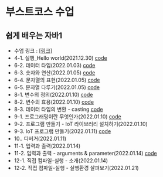 # 부스트코스 수업

## 쉽게 배우는 자바1
+ 수업 링크 : [[링크]](https://www.boostcourse.org/cs126/joinLectures/51565)
+ 4-1. 실행_Hello world(2021.12.30) [code](https://github.com/kbjung/java_class1/blob/main/HelloWorld/HelloWorldApp.java)
+ 6-2. 데이터 타입(2022.01.03) [code](https://github.com/kbjung/java_class1/blob/main/Data_and_operation/src/Datatype.java)
+ 6-3. 숫자와 연산(2022.01.05) [code](https://github.com/kbjung/java_class1/blob/main/Data_and_operation/src/Number.java)
+ 6-4. 문자열의 표현(2022.01.05) [code](https://github.com/kbjung/java_class1/blob/main/Data_and_operation/src/StringApp.java)
+ 6-5. 문자열 다루기(2022.01.05) [code](https://github.com/kbjung/java_class1/blob/main/Data_and_operation/src/StringOperation.java)
+ 8-1. 변수의 정의(2022.01.10) [code](https://github.com/kbjung/java_class1/blob/main/Data_and_operation/src/Variable.java)
+ 8-2. 변수의 효용(2022.01.10) [code](https://github.com/kbjung/java_class1/blob/main/Data_and_operation/src/Letter.java)
+ 8-3. 데이터 타입의 변환 - casting [code](https://github.com/kbjung/java_class1/blob/main/Data_and_operation/src/Casting.java)
+ 9-1. 프로그래밍이란 무엇인가(2022.01.10) [code](https://github.com/kbjung/java_class1/blob/main/Programming/src/Program.java)
+ 9-2. 프로그램 만들기 - IoT 라이브러리 설치하기(2022.01.10)
+ 9-3. IoT 프로그램 만들기(2022.01.11) [code](https://github.com/kbjung/java_class1/blob/main/Programming/src/OkJavaGoInHome.java)
+ 10.. 디버거(2022.01.11)
+ 11-1. 입력과 출력(2022.01.14)
+ 11-2. 입력과 출력 - arguments & parameter(2022.01.14) [code](https://github.com/kbjung/java_class1/blob/main/Programming/src/OkJavaGoInHomeInput.java)
+ 12-1. 직접 컴파일-실행 - 소개(2022.01.14)
+ 12-2. 직접 컴파일-실행 - 실행환경 살펴보기(2022.01.21)
